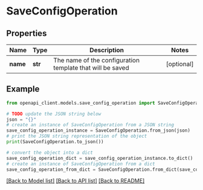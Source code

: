 # SaveConfigOperation


## Properties

Name | Type | Description | Notes
------------ | ------------- | ------------- | -------------
**name** | **str** | The name of the configuration template that will be saved | [optional] 

## Example

```python
from openapi_client.models.save_config_operation import SaveConfigOperation

# TODO update the JSON string below
json = "{}"
# create an instance of SaveConfigOperation from a JSON string
save_config_operation_instance = SaveConfigOperation.from_json(json)
# print the JSON string representation of the object
print(SaveConfigOperation.to_json())

# convert the object into a dict
save_config_operation_dict = save_config_operation_instance.to_dict()
# create an instance of SaveConfigOperation from a dict
save_config_operation_from_dict = SaveConfigOperation.from_dict(save_config_operation_dict)
```
[[Back to Model list]](../README.md#documentation-for-models) [[Back to API list]](../README.md#documentation-for-api-endpoints) [[Back to README]](../README.md)


